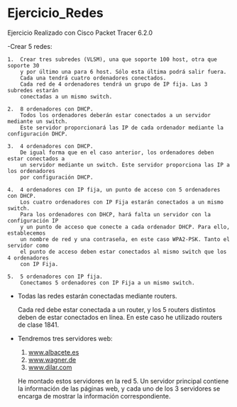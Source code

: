 # Ejercicio_Redes

Ejercicio Realizado con Cisco Packet Tracer 6.2.0

-Crear 5 redes:

    1.  Crear tres subredes (VLSM), una que soporte 100 host, otra que soporte 30 
        y por último una para 6 host. Sólo esta última podrá salir fuera. 
        Cada una tendrá cuatro ordenadores conectados.
        Cada red de 4 ordenadores tendrá un grupo de IP fija. Las 3 subredes estarán
        conectadas a un mismo switch.
				
    2.  8 ordenadores con DHCP.
        Todos los ordenadores deberán estar conectados a un servidor mediante un switch.
        Este servidor proporcionará las IP de cada ordenador mediante la configuración DHCP.
        
    3.  4 ordenadores con DHCP.
        De igual forma que en el caso anterior, los ordenadores deben estar conectados a
        un servidor mediante un switch. Este servidor proporciona las IP a los ordenadores
        por configuración DHCP.
        
    4.  4 ordenadores con IP fija, un punto de acceso con 5 ordenadores con DHCP.
        Los cuatro ordenadores con IP Fija estarán conectados a un mismo switch. 
        Para los ordenadores con DHCP, hará falta un servidor con la configuración IP
        y un punto de acceso que conecte a cada ordenador DHCP. Para ello, establecemos
        un nombre de red y una contraseña, en este caso WPA2-PSK. Tanto el servidor como
        el punto de acceso deben estar conectados al mismo switch que los 4 ordenadores
        con IP Fija.
        
    5.  5 ordenadores con IP fija.
        Conectamos 5 ordenadores con IP Fija a un mismo switch.
        
- Todas las redes estarán conectadas mediante routers.

    Cada red debe estar conectada a un router, y los 5 routers distintos deben de estar
    conectados en línea. En este caso he utilizado routers de clase 1841.
    
- Tendremos tres servidores web:    

    1. www.albacete.es
    2. www.wagner.de
    3. www.dilar.com
    
    He montado estos servidores en la red 5. Un servidor principal contiene la información
    de las páginas web, y cada uno de los 3 servidores se encarga de mostrar la 
    información correspondiente.
